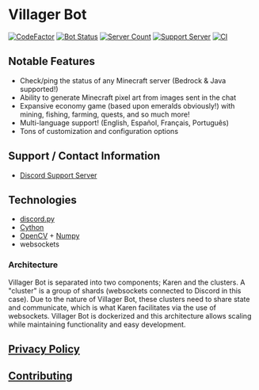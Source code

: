 # **Villager Bot**
[![CodeFactor](https://www.codefactor.io/repository/github/iapetus-11/villager-bot/badge)](https://www.codefactor.io/repository/github/iapetus-11/villager-bot)
[![Bot Status](https://top.gg/api/widget/status/639498607632056321.svg?noavatar=true)](https://top.gg/bot/639498607632056321)
[![Server Count](https://top.gg/api/widget/servers/639498607632056321.svg?noavatar=true)](https://top.gg/bot/639498607632056321)
[![Support Server](https://img.shields.io/discord/641117791272960031?color=0FAE6E&label=discord%20server)](https://discord.gg/39DwwUV)
[![CI](https://github.com/Iapetus-11/Villager-Bot/actions/workflows/ci.yml/badge.svg)](https://github.com/Iapetus-11/Villager-Bot/actions/workflows/ci.yml)

## Notable Features
* Check/ping the status of any Minecraft server (Bedrock & Java supported!)
* Ability to generate Minecraft pixel art from images sent in the chat
* Expansive economy game (based upon emeralds obviously!) with mining, fishing, farming, quests, and so much more!
* Multi-language support! (English, Español, Français, Português)
* Tons of customization and configuration options

## Support / Contact Information
* [Discord Support Server](https://discord.gg/39DwwUV)

## Technologies
- [discord.py](https://github.com/Rapptz/discord.py)
- [Cython](https://cython.org/)
- [OpenCV](https://opencv.org/) + [Numpy](https://numpy.org/)
- websockets
### Architecture
Villager Bot is separated into two components; Karen and the clusters. A "cluster" is a group of shards (websockets connected to Discord in this case).
Due to the nature of Villager Bot, these clusters need to share state and communicate, which is what Karen facilitates via the use of websockets.
Villager Bot is dockerized and this architecture allows scaling while maintaining functionality and easy development.

## [Privacy Policy](PRIVACY-POLICY.md)

## [Contributing](CONTRIBUTING.md)
